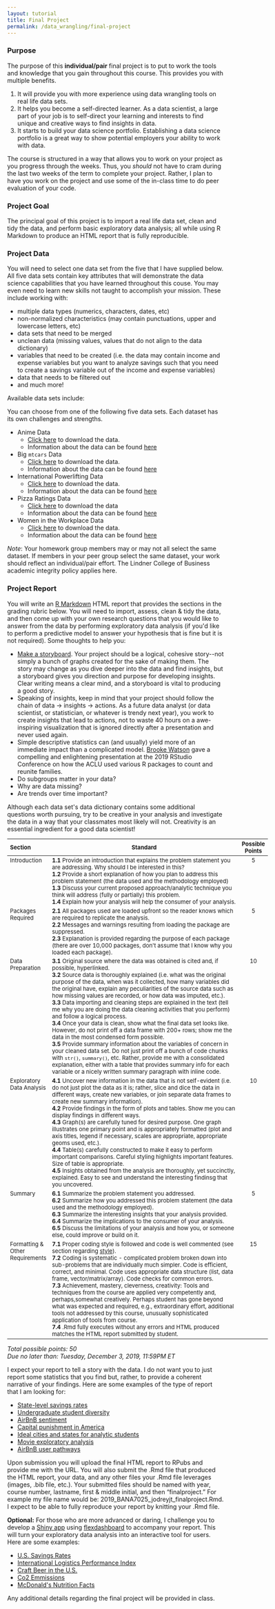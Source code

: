 ```yaml
---
layout: tutorial
title: Final Project
permalink: /data_wrangling/final-project
---
```



### Purpose

The purpose of this **individual/pair** final project is to put to work the tools and knowledge that you gain throughout this course. This provides you with multiple benefits. 

1. It will provide you with more experience using data wrangling tools on real life data sets. 
2. It helps you become a self-directed learner. As a data scientist, a large part of your job is to self-direct your learning and interests to find unique and creative ways to find insights in data.
3. It starts to build your data science portfolio. Establishing a data science portfolio is a great way to show potential employers your ability to work with data.

The course is structured in a way that allows you to work on your project as you progress through the weeks. Thus, you *should* not have to cram during the last two weeks of the term to complete your project. Rather, I plan to have you work on the project and use some of the in-class time to do peer evaluation of your code.


### Project Goal

The principal goal of this project is to import a real life data set, clean and tidy the data, and perform basic exploratory data analysis; all while using R Markdown to produce an HTML report that is fully reproducible. 

### Project Data

You will need to select one data set from the five that I have supplied below.  All five data sets contain key attributes that will demonstrate the data science capabilities that you have learned throughout this couse.  You may even need to learn new skills not taught to accomplish your mission.  These include working with:

- multiple data types (numerics, characters, dates, etc)
- non-normalized characteristics (may contain punctuations, upper and lowercase letters, etc)
- data sets that need to be merged
- unclean data (missing values, values that do not align to the data dictionary)
- variables that need to be created (i.e. the data may contain income and expense variables but you want to analyze savings such that you need to create a savings variable out of the income and expense variables)
- data that needs to be filtered out
- and much more!

Available data sets include:

You can choose from one of the following five data sets.  Each dataset has its own challenges and strengths.

- Anime Data
  * [Click here](https://www.dropbox.com/sh/0p62noz3med1hd7/AABITVPfQDQojMgal_nFqWf5a?dl=1) to download the data.
  * Information about the data can be found [here](https://github.com/rfordatascience/tidytuesday/tree/master/data/2019/2019-04-23)
- Big `mtcars` Data
  * [Click here](https://www.dropbox.com/sh/o6oag1q83s7fbso/AAC5fT69NzJYiNbAsHPnxdnAa?dl=1) to download the data.
  * Information about the data can be found [here](https://github.com/rfordatascience/tidytuesday/tree/master/data/2019/2019-10-15)
- International Powerlifting Data
  * [Click here](https://www.dropbox.com/sh/a13sqrv8ezmtoxb/AAASHUnRpJR83iKGYsCCJnGta?dl=1) to download the data.
  * Information about the data can be found [here](https://github.com/rfordatascience/tidytuesday/tree/master/data/2019/2019-10-08)
- Pizza Ratings Data
  * [Click here](https://www.dropbox.com/sh/oey9azmwxfef9or/AACW3sdnsxD2P7AWhxfkxZPSa?dl=1) to download the data
  * Information about the data can be found [here](https://github.com/rfordatascience/tidytuesday/tree/master/data/2019/2019-10-01)
- Women in the Workplace Data
  * [Click here](https://www.dropbox.com/sh/zv0lopiohegs273/AACT0YGScbcYXHrVOHvQRkgta?dl=1) to download the data.
  * Information about the data can be found [here](https://github.com/rfordatascience/tidytuesday/tree/master/data/2019/2019-03-05)

*Note*: Your homework group members may or may not all select the same dataset.  If members in your peer group select the same dataset, your work should reflect an individual/pair effort.  The Lindner College of Business academic integrity policy applies here.
 
### Project Report

You will write an [R Markdown](http://wfu-r.github.io/r_markdown) HTML report that provides the sections in the grading rubric below.  You will need to import, assess, clean & tidy the data, and then come up with your own research questions that you would like to answer from the data by performing exploratory data analysis (if you'd like to perform a predictive model to answer your hypothesis that is fine but it is not required).  Some thoughts to help you: 

- [Make a storyboard](https://www.vox.com/culture/2018/11/20/18099001/animated-films-storyboards-script-story-ralph-breaks-the-internet).  Your project should be a logical, cohesive story--not simply a bunch of graphs created for the sake of making them.  The story may change as you dive deeper into the data and find insights, but a storyboard gives you direction and purpose for developing insights.  Clear writing means a clear mind, and a storyboard is vital to producing a good story.
- Speaking of insights, keep in mind that your project should follow the chain of data -> insights -> actions.  As a future data analyst (or data scientist, or statistician, or whatever is trendy next year), you work to create insights that lead to actions, not to waste 40 hours on a awe-inspiring visualization that is ignored directly after a presentation and never used again.
- Simple descriptive statistics can (and usually) yield more of an immediate impact than a complicated model.  [Brooke Watson](https://resources.rstudio.com/rstudio-conf-2019/r-at-the-aclu-joining-tables-to-to-reunite-families) gave a compelling and enlightening presentation at the 2019 RStudio Conference on how the ACLU used various R packages to count and reunite families.
- Do subgroups matter in your data?
- Why are data missing?
- Are trends over time important?

Although each data set's data dictionary contains some additional questions worth pursuing, try to be creative in your analysis and investigate the data in a way that your classmates most likely will not.  Creativity is an essential ingredient for a good data scientist!

<div id="final-project-rubric" class="section level1" style="width: 120%;">
<table style="font-size:13px;">
<col width="15%">
<col width="77%">
<col width="8%">
<thead>
<tr class="header">
<th align="left">Section</th>
<th align="center">Standard</th>
<th align="center">Possible Points</th>
</tr>
</thead>
<tbody>
<tr class="odd">
<td align="left" valign="top">Introduction </td>
<td align="left" valign="top">
  <b>1.1</b> Provide an introduction that explains the problem statement you are addressing. Why should I be interested in this? <br> 
  <b>1.2</b> Provide a short explanation of how you plan to address this problem statement (the data used and the methodology employed) <br> 
  <b>1.3</b> Discuss your current proposed approach/analytic technique you think will address (fully or partially) this problem. <br> 
  <b>1.4</b> Explain how your analysis will help the consumer of your analysis. 
</td>
<td align="center" valign="top"> 5 </td>
</tr>
<tr class="even">
<td align="left" valign="top">Packages Required </td>
<td align="left" valign="top"> 
  <b>2.1</b> All packages used are loaded upfront so the reader knows which are required to replicate the analysis. <br> 
  <b>2.2</b> Messages and warnings resulting from loading the package are suppressed. <br> 
  <b>2.3</b> Explanation is provided regarding the purpose of each package (there are over 10,000 packages, don't assume that I know why you loaded each package). 
</td>
<td align="center" valign="top"> 5 </td>
</tr>
<tr class="odd">
<td align="left" valign="top">Data Preparation </td>
<td align="left" valign="top"> 
  <b>3.1</b> Original source where the data was obtained is cited and, if possible, hyperlinked. <br> 
  <b>3.2</b> Source data is thoroughly explained (i.e. what was the original purpose of the data, when was it collected, how many variables did the original have, explain any peculiarities of the source data such as how missing values are recorded, or how data was imputed, etc.). <br> 
  <b>3.3</b> Data importing and cleaning steps are explained in the text (tell me why you are doing the data cleaning activities that you perform) and follow a logical process. <br>
  <b>3.4</b> Once your data is clean, show what the final data set looks like.  However, do not print off a data frame with 200+ rows; show me the data in the most condensed form possible. <br>
  <b>3.5</b> Provide summary information about the variables of concern in your cleaned data set. Do not just print off a bunch of code chunks with <code>str()</code>, <code>summary()</code>, etc.  Rather, provide me with a consolidated explanation, either with a table that provides summary info for each variable or a nicely written summary paragraph with inline code.
</td>
<td align="center" valign="top"> 10 </td>
</tr>
<tr class="even">
<td align="left" valign="top">Exploratory Data Analysis </td>
<td align="left" valign="top"> 
  <b>4.1</b> Uncover new information in the data that is not self-evident (i.e. do not just plot the data as it is; rather, slice and dice the data in different ways, create new variables, or join separate data frames to create new summary information). <br>
  <b>4.2</b> Provide findings in the form of plots and tables. Show me you can display findings in different ways. <br>
  <b>4.3</b> Graph(s) are carefully tuned for desired purpose. One graph illustrates one primary point and is appropriately formatted (plot and axis titles, legend if necessary, scales are appropriate, appropriate geoms used, etc.). <br>
  <b>4.4</b> Table(s) carefully constructed to make it easy to perform important comparisons. Careful styling highlights important features. Size of table is appropriate. <br>
  <b>4.5</b> Insights obtained from the analysis are thoroughly, yet succinctly, explained.  Easy to see and understand the interesting findinsg that you uncovered. <br>
</td>
<td align="center" valign="top"> 10 </td>
</tr>
<tr class="even">
<td align="left" valign="top">Summary </td>
<td align="left" valign="top">
  <b>6.1</b> Summarize the problem statement you addressed. <br>
  <b>6.2</b> Summarize how you addressed this problem statement (the data used and the methodology employed). <br>
  <b>6.3</b> Summarize the interesting insights that your analysis provided. <br>
  <b>6.4</b> Summarize the implications to the consumer of your analysis. <br>
  <b>6.5</b> Discuss the limitations of your analysis and how you, or someone else, could improve or build on it.
</td>
<td align="center" valign="top"> 5 </td>
</tr>
<tr class="odd">
<td align="left" valign="top">Formatting & Other Requirements </td>
<td align="left" valign="top"> 
  <b>7.1</b> Proper coding style is followed and code is well commented (see section regarding <a href="http://uc-r.github.io/basics#style">style</a>). <br>
  <b>7.2</b> Coding is systematic - complicated problem broken down into sub-problems that are individually much simpler. Code is efficient, correct, and minimal. Code uses appropriate data structure (list, data frame, vector/matrix/array). Code checks for common errors. <br>
  <b>7.3</b> Achievement, mastery, cleverness, creativity:  Tools and techniques from the course are applied very competently and, perhaps,somewhat creatively. Perhaps student has gone beyond what was expected and required, e.g., extraordinary effort, additional tools not addressed by this course, unusually sophisticated application of tools from course. <br>
  <b>7.4</b> .Rmd fully executes without any errors and HTML produced matches the HTML report submitted by student.
</td>
<td align="center" valign="top"> 15 </td>
</tr>
</tbody>
</table>
<p>
  <em>Total possible points: 50</em> 
  <br>
  <em>Due no later than: Tuesday, December 3, 2019, 11:59PM ET</em>
</p>
</div>

I expect your report to tell a story with the data. I do not want you to just report some statistics that you find but, rather, to provide a coherent narrative of your findings. Here are some examples of the type of report that I am looking for: 

- [State-level savings rates](https://rpubs.com/bradleyboehmke/final_project_example)
- [Undergraduate student diversity](http://rpubs.com/murphm6/233993)
- [AirBnB sentiment](http://rpubs.com/ishantnayer/234221)
- [Capital punishment in America](http://rpubs.com/hailce17/301571)
- [Ideal cities and states for analytic students](http://rpubs.com/dyang9411/301598)
- [Movie exploratory analysis](http://rpubs.com/yash91sharma/dw_project_ys)
- [AirBnB user pathways](http://rpubs.com/angiechen/234334)

Upon submission you will upload the final HTML report to RPubs and provide me with the URL. You will also submit the .Rmd file that produced the HTML report, your data, and any other files your .Rmd file leverages (images, .bib file, etc.). Your submitted files should be named with year, course number, lastname, first & middle initial, and then “finalproject.” For example my file name would be: 2019_BANA7025_jodreyjt_finalproject.Rmd.  I expect to be able to fully reproduce your report by knitting your .Rmd file.


**Optional:**  For those who are more advanced or daring, I challenge you to develop a [Shiny app](http://shiny.rstudio.com/) using [flexdashboard](http://rmarkdown.rstudio.com/flexdashboard/) to accompany your report. This will turn your exploratory data analysis into an interactive tool for users.  Here are some examples:

- [U.S. Savings Rates](https://bradleyboehmke.shinyapps.io/us_savings_rate_app/)
- [International Logistics Performance Index](https://bradleyboehmke.shinyapps.io/LPI_Rankings/)
- [Craft Beer in the U.S.](http://rpubs.com/steffanigomez/301609)
- [Co2 Emmissions](http://rpubs.com/AlinaC/final_project)
- [McDonald's Nutrition Facts](https://zhanb17.shinyapps.io/mcdonaldsnutrition/)


Any additional details regarding the final project will be provided in class.
